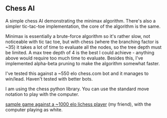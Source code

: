 <h2>Chess AI</h2>
A simple chess AI demonstrating the minimax algorithm. 
There's also a simpler tic-tac-toe implementation, the core of the algorithm is the same.

Minimax is essentially a brute-force algorithm so it's rather slow, not noticeable with tic tac toe,
but with chess (where the branching factor is ~35) it takes a lot of time to evaluate all the nodes, so the tree depth must be limited. 
A max tree depth of 4 is the best I could achieve - anything above would require too much time to evaluate.
Besides this, I've implemented alpha-beta pruning to make the algorithm somewhat faster.

I've tested this against a ~550 elo chess.com bot and it manages to win/lead. Haven't tested with better bots.

I am using the chess python library. You can use the standard move notation to play with the computer.

[sample game against a ~1000 elo lichess player](https://lichess.org/PDoaR6C5ztwF) (my friend), with the computer playing as white.
